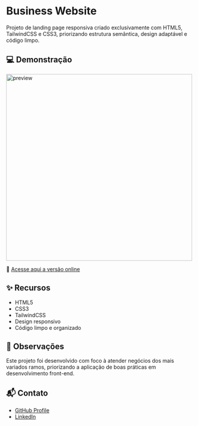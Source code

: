 # Business Website
Projeto de landing page responsiva criado exclusivamente com HTML5, TailwindCSS e CSS3, priorizando estrutura semântica, design adaptável e código limpo.

## 💻 Demonstração

<img src="./assets/readme/readme.png" alt="preview" width="500" />

🔗 [Acesse aqui a versão online](https://flatvault.netlify.app/)

## ✨ Recursos

- HTML5
- CSS3
- TailwindCSS
- Design responsivo
- Código limpo e organizado

## 📌 Observações

Este projeto foi desenvolvido com foco à atender negócios dos mais variados ramos, priorizando a aplicação de boas práticas em desenvolvimento front-end.

## 📬 Contato

- [GitHub Profile](https://github.com/VictorBonifac10) 
- [LinkedIn](https://www.linkedin.com/in/victor-alves-bonifacio/)
